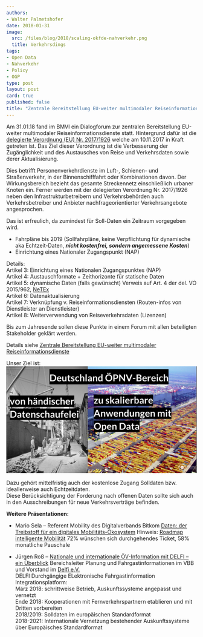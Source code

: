 ```yaml
---
authors: 
- Walter Palmetshofer
date: 2018-01-31
image:
  src: /files/blog/2018/scaling-okfde-nahverkehr.png
  title: Verkehrsdings
tags:
- Open Data
- Nahverkehr
- Policy
- OGP
type: post
layout: post
card: true
published: false
title: "Zentrale Bereitstellung EU-weiter multimodaler Reiseinformationsdienste" 
---
```



Am 31.01.18 fand im BMVI ein Dialogforum zur zentralen Bereitstellung EU-weiter multimodaler Reiseinformationsdienste statt.
Hintergrund dafür ist die [delegierte Verordnung (EU) Nr. 2017/1926](http://eur-lex.europa.eu/legal-content/DE/TXT/?uri=CELEX:32017R1926)
welche am 10.11.2017 in Kraft getreten ist. Das Ziel dieser Verordnung ist die Verbesserung der Zugänglichkeit und des Austausches von Reise und Verkehrsdaten sowie derer Aktualisierung.

Dies betrifft Personenverkehrdienste im Luft-, Schienen- und Straßenverkehr, in der Binnenschifffahrt oder Kombinationen davon.
Der Wirkungsbereich bezieht das gesamte Streckennetz einschließlich urbaner Knoten ein. Ferner werden mit der delegierten Verordnung Nr. 2017/1926 neben den Infrastrukturbetreibern und Verkehrsbehörden auch Verkehrsbetreiber und Anbieter nachfrageorientierter Verkehrsangebote angesprochen.

Das ist erfreulich, da zumindest für Soll-Daten ein Zeitraum vorgegeben wird.

- Fahrpläne bis 2019 (Sollfahrpläne, keine Verpflichtung für dynamische aka Echtzeit-Daten, <i><b>nicht kostenfrei, sondern angemessene Kosten</i></b>)
- Einrichtung eines Nationaler Zugangspunkt (NAP)

Details:<br>
Artikel 3: Einrichtung eines Nationalen Zugangspunktes (NAP)<br>
Artikel 4: Austauschformate + Zeithorizonte für statische Daten<br>
Artikel 5: dynamische Daten (falls gewünscht) Verweis auf Art. 4 der del. VO 2015/962, [NeTEx](https://en.wikipedia.org/wiki/NeTEx)<br>
Artikel 6: Datenaktualisierung<br>
Artikel 7: Verknüpfung v. Reiseinformationsdiensten (Routen-infos von Dienstleister an Dienstleister) <br>
Artikel 8: Weiterverwendung von Reiseverkehrsdaten (Lizenzen)<br> 

Bis zum Jahresende sollen diese Punkte in einem Forum mit allen beteiligten Stakeholder geklärt werden.

Details siehe [Zentrale Bereitstellung EU-weiter multimodaler
Reiseinformationsdienste](/files/blog/2018/01/BMVI_Dialogforum_am_31-01-18.pdf)

Unser Ziel ist: 
![scaling](/files/blog/2018/01/scaling-okfde-nahverkehr.png "Scaling")

Dazu gehört mittelfristig auch der kostenlose Zugang Solldaten bzw. ideallerweise auch Echtzeitdaten.<br>
Diese Berücksichtigung der Forderung nach offenen Daten sollte sich auch in den Ausschreibungen für neue
Verkehrsverträge befinden.


<b>Weitere Präsentationen:</b><br>
- Mario Sela – Referent Mobility des Digitalverbands Bitkom
[Daten: der Treibstoff für ein digitales Mobilitäts-Ökosystem](/files/blog/2018/01/Bitkom_Impulsvortrag.pdf)
Hinweis: [Roadmap intelligente Mobilität](http://roadmap-intelligente-mobilitaet.de)
72% wünschen sich durchgehendes Ticket, 58% monatliche Pauschale

- Jürgen Roß – 
[Nationale und internationale ÖV-Information mit DELFI – ein Überblick](/files/blog/2018/01/DELFI_Impulsvortrag.pdf)
Bereichsleiter Planung und Fahrgastinformationen im VBB und Vorstand im [Delfi e.V.](www.delfi.de)<br>
DELFI Durchgängige ELektronische Fahrgastinformation Integrationsplatform:<br>
März 2018: schrittweise Betrieb, Auskunftssysteme angepasst und vernetzt <br>
Ende 2018: Kooperationen mit Fernverkehrspartnern etablieren und mit Dritten vorbereiten<br>
2018/2019: Solldaten im europäischen Standardformat<br>
2018-2021: Internationale Vernetzung bestehender Auskunftssysteme über Europäisches Standardformat<br>

